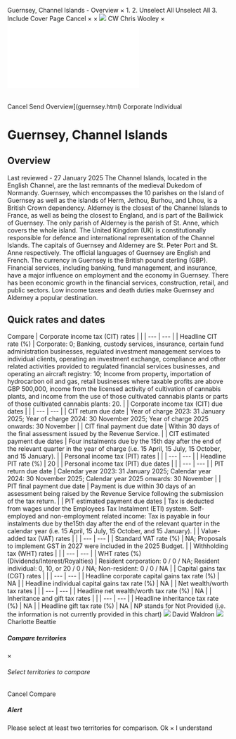 Guernsey, Channel Islands - Overview
×
1.
2.
Unselect All
Unselect All
3.
Include Cover Page
Cancel
×
×
![](-/media/world-wide-tax-summaries/attachments/global---chris-wooley.ashx%3Frev=ac5e5f3223b34096b1afc2a6009c7320&revision=ac5e5f32-23b3-4096-b1af-c2a6009c7320&hash=859B7ADC84DC2CBEC9760E9E6EE7DE6D0A8BFCDF)
CW
Chris Wooley
×
![](guernsey.html)
######
Cancel
Send
Overview](guernsey.html)
Corporate
Individual
# Guernsey, Channel Islands
## Overview
Last reviewed - 27 January 2025
The Channel Islands, located in the English Channel, are the last remnants of the medieval Dukedom of Normandy. Guernsey, which encompasses the 10 parishes on the Island of Guernsey as well as the islands of Herm, Jethou, Burhou, and Lihou, is a British Crown dependency. Alderney is the closest of the Channel Islands to France, as well as being the closest to England, and is part of the Bailiwick of Guernsey. The only parish of Alderney is the parish of St. Anne, which covers the whole island. The United Kingdom (UK) is constitutionally responsible for defence and international representation of the Channel Islands. The capitals of Guernsey and Alderney are St. Peter Port and St. Anne respectively. The official languages of Guernsey are English and French. The currency in Guernsey is the British pound sterling (GBP).
Financial services, including banking, fund management, and insurance, have a major influence on employment and the economy in Guernsey. There has been economic growth in the financial services, construction, retail, and public sectors. Low income taxes and death duties make Guernsey and Alderney a popular destination.
## Quick rates and dates
Compare
| Corporate income tax (CIT) rates | |
| --- | --- |
| Headline CIT rate (%) | Corporate: 0;  Banking, custody services, insurance, certain fund administration businesses, regulated investment management services to individual clients, operating an investment exchange, compliance and other related activities provided to regulated financial services businesses, and operating an aircraft registry: 10;  Income from property, importation of hydrocarbon oil and gas, retail businesses where taxable profits are above GBP 500,000, income from the licensed activity of cultivation of cannabis plants, and income from the use of those cultivated cannabis plants or parts of those cultivated cannabis plants: 20. |
| Corporate income tax (CIT) due dates | |
| --- | --- |
| CIT return due date | Year of charge 2023: 31 January 2025;  Year of charge 2024: 30 November 2025;  Year of charge 2025 onwards: 30 November |
| CIT final payment due date | Within 30 days of the final assessment issued by the Revenue Service. |
| CIT estimated payment due dates | Four instalments due by the 15th day after the end of the relevant quarter in the year of charge (i.e. 15 April, 15 July, 15 October, and 15 January). |
| Personal income tax (PIT) rates | |
| --- | --- |
| Headline PIT rate (%) | 20 |
| Personal income tax (PIT) due dates | |
| --- | --- |
| PIT return due date | Calendar year 2023: 31 January 2025;  Calendar year 2024: 30 November 2025;  Calendar year 2025 onwards: 30 November |
| PIT final payment due date | Payment is due within 30 days of an assessment being raised by the Revenue Service following the submission of the tax return. |
| PIT estimated payment due dates | Tax is deducted from wages under the Employees Tax Instalment (ETI) system.  Self-employed and non-employment related income: Tax is payable in four instalments due by the15th day after the end of the relevant quarter in the calendar year (i.e. 15 April, 15 July, 15 October, and 15 January). |
| Value-added tax (VAT) rates | |
| --- | --- |
| Standard VAT rate (%) | NA;  Proposals to implement GST in 2027 were included in the 2025 Budget. |
| Withholding tax (WHT) rates | |
| --- | --- |
| WHT rates (%) (Dividends/Interest/Royalties) | Resident corporation: 0 / 0 / NA;  Resident individual: 0, 10, or 20 / 0 / NA;  Non-resident: 0 / 0 / NA |
| Capital gains tax (CGT) rates | |
| --- | --- |
| Headline corporate capital gains tax rate (%) | NA |
| Headline individual capital gains tax rate (%) | NA |
| Net wealth/worth tax rates | |
| --- | --- |
| Headline net wealth/worth tax rate (%) | NA |
| Inheritance and gift tax rates | |
| --- | --- |
| Headline inheritance tax rate (%) | NA |
| Headline gift tax rate (%) | NA |
NP stands for Not Provided (i.e. the information is not currently provided in this chart)
![](-/media/world-wide-tax-summaries/attachments/guernsey-channel-islands---david-waldron.ashx%3Frev=436f50dc9d9e45bcadeafc900073c88d&revision=436f50dc-9d9e-45bc-adea-fc900073c88d&hash=89291450B7B51DC21590D04598873DD2FECC629D)
David Waldron
![](-/media/world-wide-tax-summaries/guernseycharlotte-elizabeth-halden-beattiecopy-of-cg19jan1563jpg20231218122623777.ashx%3Frev=637c84f397ba45ffa1ce3fafb912d6e7&revision=637c84f3-97ba-45ff-a1ce-3fafb912d6e7&hash=4E546757B0122D72A6C0E2364ADBA10ED3E7AC04)
Charlotte Beattie
##### Compare territories
×
###### Select territories to compare
#####
Cancel
Compare
##### Alert
Please select at least two territories for comparison.
Ok
×
I understand